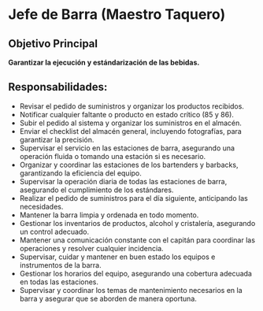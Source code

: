 # Jefe de Barra (Maestro Taquero)

## Objetivo Principal
**Garantizar la ejecución y estándarización de las bebidas.**

## Responsabilidades:

- Revisar el pedido de suministros y organizar los productos recibidos.
- Notificar cualquier faltante o producto en estado crítico (85 y 86).
- Subir el pedido al sistema y organizar los suministros en el almacén.
- Enviar el checklist del almacén general, incluyendo fotografías, para garantizar la precisión.
- Supervisar el servicio en las estaciones de barra, asegurando una operación fluida o tomando una estación si es necesario.
- Organizar y coordinar las estaciones de los bartenders y barbacks, garantizando la eficiencia del equipo.
- Supervisar la operación diaria de todas las estaciones de barra, asegurando el cumplimiento de los estándares.
- Realizar el pedido de suministros para el día siguiente, anticipando las necesidades.
- Mantener la barra limpia y ordenada en todo momento.
- Gestionar los inventarios de productos, alcohol y cristalería, asegurando un control adecuado.
- Mantener una comunicación constante con el capitán para coordinar las operaciones y resolver cualquier incidencia.
- Supervisar, cuidar y mantener en buen estado los equipos e instrumentos de la barra.
- Gestionar los horarios del equipo, asegurando una cobertura adecuada en todas las estaciones.
- Supervisar y coordinar los temas de mantenimiento necesarios en la barra y asegurar que se aborden de manera oportuna.
